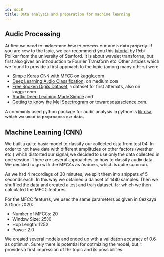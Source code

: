 ```yaml
---
id: doc8
title: Data analysis and preparation for machine learning
---
```


## Audio Processing 

At first we need to understand how to process our audio data properly. If you are new to the topic, we can recommend you this [tutorial](https://ccrma.stanford.edu/~unjung/mylec/WTpart1.html ) by Robi Polikar from the university of Stanford. It is about wavelet transforms, but first also gives an introduction to Fourier Transform etc.
Other articles which we found to provide a first approach to the topic (among many others) were
- [Simple Keras CNN with MFCC](https://www.kaggle.com/ashirahama/simple-keras-cnn-with-mfcc) on kaggle.com
- [Deep Learning Audio Classification](https://medium.com/analytics-vidhya/deep-learning-audio-classification-fcbed546a2dd ). on medium.com
- [Free Spoken Digits Dataset](https://www.kaggle.com/datasets/alanchn31/free-spoken-digits), a dataset for first attempts, also on kaggle.com
- [Audtio Deep Learning Made Simple](https://towardsdatascience.com/audio-deep-learning-made-simple-sound-classification-step-by-step-cebc936bbe5) and 
- [Getting to know the Mel Spectrogram](https://towardsdatascience.com/getting-to-know-the-mel-spectrogram-31bca3e2d9d0) on towardsdatascience.com.
    
A commonly used python package for audio analysis in python is [librosa](https://librosa.org/doc/main/index.html), which we used to preprocess our data.


## Machine Learning (CNN)

We built a quite basic model to classify our collected data from test 04. In order to not have data with different amplitudes or other factors (weather etc.) which distorted our signal, we decided to use only the data collected in one session. 
There are several approaches on how to classify audio data. We decided to go with the MFCCs as features, which is quite common.

As we had 4 recordings of 30 minutes, we split them into snippets of 5 seconds each. In this way we obtained a dataset of 1440 samples.
Then we shuffled the data and created a test and train dataset, for which we then calculated the MFCC features.

For the MFCC features, we used the same parameters as given in Oezkaya & Gloor 2020: 
- Number of MFCCs: 20
- Window Size: 2500
- Hop Length: 1250
- Power: 2.0

We created several models and ended up with a validation accuracy of 0.6 as optimum. Surely there is potential for optimizing the model, but it provides a first impression of the topic and its possibilities. 

